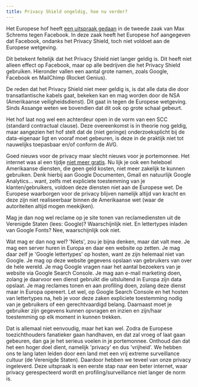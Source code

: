 ```yaml
---
title: Privacy Shield ongeldig, hoe nu verder?
---
```


Het Europese hof heeft [een uitspraak gedaan](https://www.twobirds.com/en/news/articles/2020/global/schrems-ii-judgment-privacy-shield-invalid-sccs-survive-but-what-happens-now) in de tweede zaak van Max Schrems tegen Facebook. In deze zaak heeft het Europese hof aangegeven dat Facebook, ondanks het Privacy Shield, toch niet voldoet aan de Europese wetgeving. 

Dit betekent feitelijk dat het Privacy Shield niet langer geldig is. Dit heeft niet alleen effect op Facebook, maar op alle bedrijven die het Privacy Shield gebruiken. Hieronder vallen een aantal grote namen, zoals Google, Facebook en MailChimp (Rocket Genius).

De reden dat het Privacy Shield niet meer geldig is, is dat alle data die door transatlantische kabels gaat, bekeken kan en mag worden door de NSA (Amerikaanse veiligheidsdienst). Dit gaat in tegen de Europese wetgeving. Sinds Assange weten we bovendien dat dit ook op grote schaal gebeurt.

Het hof laat nog wel een achterdeur open in de vorm van een SCC (standard contractual clause). Deze overeenkomst is in theorie nog geldig, maar aangezien het hof stelt dat de (niet geringe) onderzoeksplicht bij de data-eigenaar ligt en vooraf moet gebeuren, is deze in de praktijk niet tot nauwelijks toepasbaar en/of conform de AVG.

Goed nieuws voor de privacy maar slecht nieuws voor je portemonnee. Het internet was al een tijdje [niet meer gratis](https://www.usecue.com/nl/blog/het-internet-is-niet-meer-gratis/). Nu lijk je ook een heleboel Amerikaanse diensten, die geen geld kosten, niet meer zakelijk te kunnen gebruiken. Denk hierbij aan Google Documenten, Gmail en natuurlijk Google Analytics… want, zelfs met expliciete toestemming van je klanten/gebruikers, voldoen deze diensten niet aan de Europese wet. De Europese waarborgen voor de privacy blijven namelijk altijd van kracht en deze zijn niet realiseerbaar binnen de Amerikaanse wet (waar de autoriteiten altijd mogen meekijken).

Mag je dan nog wel reclame op je site tonen van reclamediensten uit de Verenigde Staten (lees: Google)? Waarschijnlijk niet. En lettertypes inladen van Google Fonts? Nee, waarschijnlijk ook niet.

Wat mag er dan nog wel? 'Niets', zou je bijna denken, maar dat valt mee. Je mag een server huren in Europa en daar een website op zetten. Je mag daar zelf je 'Google lettertypes' op hosten, want ze zijn helemaal niet van Google. Je mag op deze website gegevens opslaan van gebruikers van over de hele wereld. Je mag Google vragen naar het aantal bezoekers van je website via Google Search Console. Je mag aan e-mail marketing doen, zolang je daarvoor een dienst gebruikt die uitsluitend in Europa zijn data opslaat. Je mag reclames tonen en aan profiling doen, zolang deze dienst maar in Europa opereert. Let wel, op Google Search Console en het hosten van lettertypes na, heb je voor deze zaken expliciete toestemming nodig van je gebruikers of een gerechtvaardigd belang. Daarnaast moet je gebruiker zijn gegevens kunnen opvragen en inzien en zijn/haar toestemming op elk moment in kunnen trekken. 

Dat is allemaal niet eenvoudig, maar het kan wel. Zodra de Europese toezichthouders fanatieker gaan handhaven, en dat zal vroeg of laat gaan gebeuren, dan ga je het serieus voelen in je portemonnee. Onthoud dan dat het een hoger doel dient, namelijk 'privacy' en dus 'vrijheid'. We hebben ons te lang laten leiden door een land met een vrij extreme surveillance cultuur (de Verenigde Staten). Daardoor hebben we teveel van onze privacy ingeleverd. Deze uitspraak is een eerste stap naar een beter internet, waar privacy gerespecteerd wordt en profiling/surveillance niet langer de norm is.
